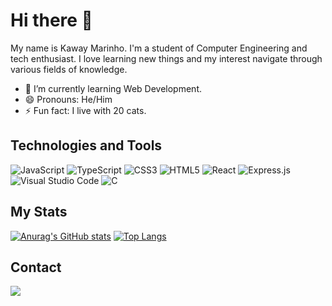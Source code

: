 # Hi there 👋

My name is Kaway Marinho.
I'm a student of Computer Engineering and tech enthusiast. I love learning new things and my interest navigate through various fields of knowledge.

- 🌱 I’m currently learning Web Development.
- 😄 Pronouns: He/Him
- ⚡ Fun fact: I live with 20 cats.

## Technologies and Tools
![JavaScript](https://img.shields.io/badge/javascript-%23F1E05A.svg?style=for-the-badge&logo=javascript&logoColor=black)
![TypeScript](https://img.shields.io/badge/typescript-%23007ACC.svg?style=for-the-badge&logo=typescript&logoColor=white)
![CSS3](https://img.shields.io/badge/css3-%231572B6.svg?style=for-the-badge&logo=css3&logoColor=white)
![HTML5](https://img.shields.io/badge/html5-%23E34F26.svg?style=for-the-badge&logo=html5&logoColor=white)
![React](https://img.shields.io/badge/react-%2320232a.svg?style=for-the-badge&logo=react&logoColor=%2361DAFB)
![Express.js](https://img.shields.io/badge/express.js-%23404d59.svg?style=for-the-badge&logo=express&logoColor=%2361DAFB)
![Visual Studio Code](https://img.shields.io/badge/Visual%20Studio%20Code-0078d7.svg?style=for-the-badge&logo=visual-studio-code&logoColor=white)
![C](https://img.shields.io/badge/c-%2300599C.svg?style=for-the-badge&logo=c&logoColor=white)


## My Stats

[![Anurag's GitHub stats](https://github-readme-stats.vercel.app/api?username=kawaym&show_icons=true&theme=dracula&line_height=27&count_private=true)](https://github.com/anuraghazra/github-readme-stats)
[![Top Langs](https://github-readme-stats.vercel.app/api/top-langs/?username=kawaym)](https://github.com/anuraghazra/github-readme-stats)

## Contact
<a href="https://www.linkedin.com/in/kawaym/">
 <img src="https://img.shields.io/badge/linkedin-%230077B5.svg?style=for-the-badge&logo=linkedin&logoColor=white" />
</a>
